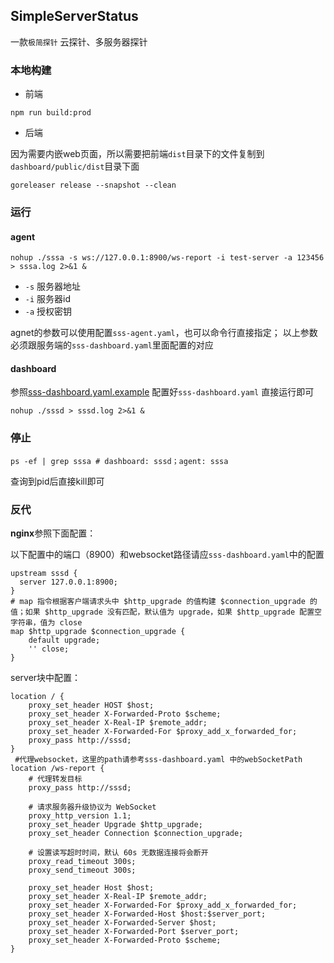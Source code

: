 ## SimpleServerStatus

一款`极简探针` 云探针、多服务器探针

### 本地构建

* 前端

```
npm run build:prod
```

* 后端

因为需要内嵌web页面，所以需要把前端`dist`目录下的文件复制到`dashboard/public/dist`目录下面

```
goreleaser release --snapshot --clean
```

### 运行

#### agent

```shell
nohup ./sssa -s ws://127.0.0.1:8900/ws-report -i test-server -a 123456 > sssa.log 2>&1 &
```

* `-s` 服务器地址
* `-i` 服务器id
* `-a` 授权密钥

agnet的参数可以使用配置`sss-agent.yaml`，也可以命令行直接指定；
以上参数必须跟服务端的`sss-dashboard.yaml`里面配置的对应

#### dashboard

参照[sss-dashboard.yaml.example](sss-dashboard.yaml.example) 配置好`sss-dashboard.yaml` 直接运行即可

```shell
nohup ./sssd > sssd.log 2>&1 &
```

### 停止

```shell
ps -ef | grep sssa # dashboard: sssd；agent: sssa
```

查询到pid后直接kill即可

### 反代

**nginx**参照下面配置：

以下配置中的端口（8900）和websocket路径请应`sss-dashboard.yaml`中的配置

```
upstream sssd {
  server 127.0.0.1:8900;
}
# map 指令根据客户端请求头中 $http_upgrade 的值构建 $connection_upgrade 的值；如果 $http_upgrade 没有匹配，默认值为 upgrade，如果 $http_upgrade 配置空字符串，值为 close
map $http_upgrade $connection_upgrade {
    default upgrade;
    '' close;
}
```

server块中配置：

```
location / {
    proxy_set_header HOST $host;
    proxy_set_header X-Forwarded-Proto $scheme;
    proxy_set_header X-Real-IP $remote_addr;
    proxy_set_header X-Forwarded-For $proxy_add_x_forwarded_for;
    proxy_pass http://sssd;
}
 #代理websocket，这里的path请参考sss-dashboard.yaml 中的webSocketPath 
location /ws-report {
    # 代理转发目标
    proxy_pass http://sssd;

    # 请求服务器升级协议为 WebSocket
    proxy_http_version 1.1;
    proxy_set_header Upgrade $http_upgrade;
    proxy_set_header Connection $connection_upgrade;

    # 设置读写超时时间，默认 60s 无数据连接将会断开
    proxy_read_timeout 300s;
    proxy_send_timeout 300s;

    proxy_set_header Host $host;
    proxy_set_header X-Real-IP $remote_addr;
    proxy_set_header X-Forwarded-For $proxy_add_x_forwarded_for;
    proxy_set_header X-Forwarded-Host $host:$server_port;
    proxy_set_header X-Forwarded-Server $host;
    proxy_set_header X-Forwarded-Port $server_port;
    proxy_set_header X-Forwarded-Proto $scheme;
}
```


